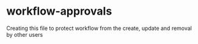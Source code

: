 # workflow-approvals
Creating this file to protect workflow from the create, update and removal by other users

